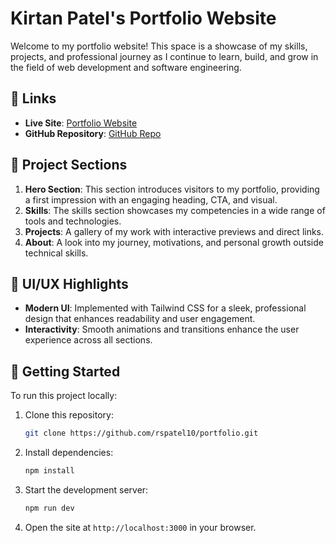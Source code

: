 # Kirtan Patel's Portfolio Website

Welcome to my portfolio website! This space is a showcase of my skills, projects, and professional journey as I continue to learn, build, and grow in the field of web development and software engineering.

## 🔗 Links

- **Live Site**: [Portfolio Website](https://github.com/rspatel10/portfolio.git)
- **GitHub Repository**: [GitHub Repo](https://github.com/rspatel10/portfolio.git)

## 📁 Project Sections

1. **Hero Section**: This section introduces visitors to my portfolio, providing a first impression with an engaging heading, CTA, and visual.
2. **Skills**: The skills section showcases my competencies in a wide range of tools and technologies.
3. **Projects**: A gallery of my work with interactive previews and direct links.
4. **About**: A look into my journey, motivations, and personal growth outside technical skills.

## 🎨 UI/UX Highlights

- **Modern UI**: Implemented with Tailwind CSS for a sleek, professional design that enhances readability and user engagement.
- **Interactivity**: Smooth animations and transitions enhance the user experience across all sections.

## 🔄 Getting Started

To run this project locally:
1. Clone this repository: 
    ```bash
    git clone https://github.com/rspatel10/portfolio.git
    ```
2. Install dependencies:
    ```bash
    npm install
    ```
3. Start the development server:
    ```bash
    npm run dev
    ```
4. Open the site at `http://localhost:3000` in your browser.
